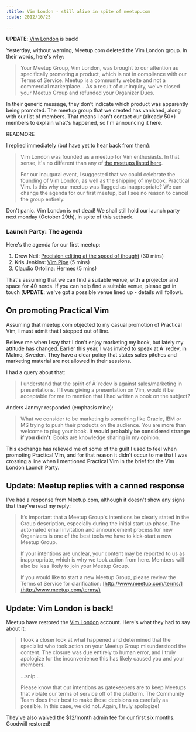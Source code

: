 ```yaml
--- 
:title: Vim London - still alive in spite of meetup.com
:date: 2012/10/25

---
```


**UPDATE**: [Vim London](http://www.meetup.com/Vim-London/) is back!

Yesterday, without warning, Meetup.com deleted the Vim London group. In their words, here's why:

> Your Meetup Group, Vim London, was brought to our attention as specifically promoting a product, which is not in compliance with our Terms of Service. Meetup is a community website and not a commercial marketplace... As a result of our inquiry, we've closed your Meetup Group and refunded your Organizer Dues.

In their generic message, they don't indicate which product was apparently being promoted. The meetup group that we created has vanished, along with our list of members. That means I can't contact our (already 50+) members to explain what's happened, so I'm announcing it here.

READMORE

I replied immediately (but have yet to hear back from them):

> Vim London was founded as a meetup for Vim enthusiasts. In that sense, it's no different than any of [the meetups listed here](http://vim.meetup.com/).
> 
> For our inaugural event, I suggested that we could celebrate the founding of Vim London, as well as the shipping of my book, Practical Vim. Is this why our meetup was flagged as inappropriate? We can change the agenda for our first meetup, but I see no reason to cancel the group entirely.

Don't panic. Vim London is not dead! We shall still hold our launch party next monday (October 29th), in spite of this setback.

### Launch Party: The agenda

Here's the agenda for our first meetup:

1. Drew Neil: [Precision editing at the speed of thought](http://oredev.org/2012/sessions/vim--precision-editing-at-the-speed-of-thought) (30 mins)
2. Kris Jenkins: [Vim Pipe](https://github.com/krisajenkins/vim-pipe) (5 mins)
3. Claudio Ortolina: Hermes (5 mins)

That's assuming that we can find a suitable venue, with a projector and space for 40 nerds. If you can help find a suitable venue, please get in touch (**UPDATE**: we've got a possible venue lined up - details will follow).

## On promoting Practical Vim

Assuming that meetup.com objected to my casual promotion of Practical Vim, I must admit that I stepped out of line.

Believe me when I say that I don't enjoy marketing my book, but lately my attitude has changed. Earlier this year, I was invited to speak at Ã˜redev, in Malmo, Sweden. They have a clear policy that states sales pitches and marketing material are not allowed in their sessions.

I had a query about that:

> I understand that the spirit of Ã˜redev is against sales/marketing in presentations. If I was giving a presentation on Vim, would it be acceptable for me to mention that I had written a book on the subject?

Anders Janmyr responded (emphasis mine):

> What we consider to be marketing is something like Oracle, IBM or MS trying to push their products on the audience. You are more than welcome to plug your book. **It would probably be considered strange if you didn't**. Books are knowledge sharing in my opinion.

This exchange has relieved me of some of the guilt I used to feel when promoting Practical Vim, and for that reason it didn't occur to me that I was crossing a line when I mentioned Practical Vim in the brief for the Vim London Launch Party.

## Update: Meetup replies with a canned response

I've had a response from Meetup.com, although it doesn't show any signs that they've read my reply:

> It’s important that a Meetup Group's intentions be clearly stated in the Group description, especially during the initial start up phase. The automated email invitation and announcement process for new Organizers is one of the best tools we have to kick-start a new Meetup Group.
> 
> If your intentions are unclear, your content may be reported to us as inappropriate, which is why we took action from here. Members will also be less likely to join your Meetup Group.
> 
> If you would like to start a new Meetup Group, please review the Terms of Service for clarification:
> [http://www.meetup.com/terms/](http://www.meetup.com/terms/)

## Update: Vim London is back!

Meetup have restored the [Vim London][vl] account. Here's what they had to say about it:

> I took a closer look at what happened and determined that the specialist who took action on your Meetup Group misunderstood the content. The closure was due entirely to human error, and I truly apologize for the inconvenience this has likely caused you and your members.
>
> ...snip...
>
> Please know that our intentions as gatekeepers are to keep Meetups that violate our terms of service off of the platform. The Community Team does their best to make these decisions as carefully as possible. In this case, we did not. Again, I truly apologize!

They've also waived the $12/month admin fee for our first six months. Goodwill restored!

[vl]: http://www.meetup.com/Vim-London/
